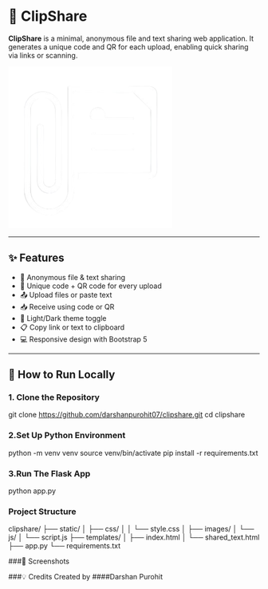 # 📎 ClipShare

**ClipShare** is a minimal, anonymous file and text sharing web application. It generates a unique code and QR for each upload, enabling quick sharing via links or scanning.

![ClipShare Logo](static/images/logow.png)

---

## ✨ Features

- 🔐 Anonymous file & text sharing
- 🔗 Unique code + QR code for every upload
- 📤 Upload files or paste text
- 📥 Receive using code or QR
- 🌙 Light/Dark theme toggle
- 📋 Copy link or text to clipboard
- 💻 Responsive design with Bootstrap 5

---

## 🚀 How to Run Locally

### 1. Clone the Repository

git clone https://github.com/darshanpurohit07/clipshare.git
cd clipshare

### 2.Set Up Python Environment

python -m venv venv
source venv/bin/activate
pip install -r requirements.txt

### 3.Run The Flask App

python app.py

### Project Structure

clipshare/
├── static/
│   ├── css/
│   │   └── style.css
│   ├── images/
│   └── js/
│       └── script.js
├── templates/
│   ├── index.html
│   └── shared_text.html
├── app.py
└── requirements.txt

###📸 Screenshots

###💡 Credits
Created by ####Darshan Purohit

